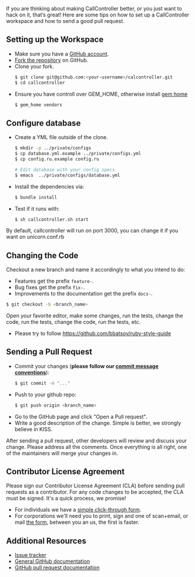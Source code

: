 If you are thinking about making CallController better, or you just want to hack on it, that’s great!
Here are some tips on how to set up a CallController workspace and how to send a good pull request.

## Setting up the Workspace

* Make sure you have a [GitHub account](https://github.com/signup/free).
* [Fork the repository] on GitHub.
* Clone your fork.
  ```bash
  $ git clone git@github.com:<your-username>/calcontroller.git
  $ cd callcontroller
  ```
* Ensure you have controll over GEM_HOME, otherwise install [gem home](https://github.com/postmodern/gem_home)
  ```bash
  $ gem_home vendors
  ```

## Configure database
- Create a YML file outside of the clone.
  ```bash
  $ mkdir -p ../private/configs
  $ cp database.yml.example ../private/configs.yml
  $ cp config.ru.example config.ru

  # Edit database with your config specs
  $ emacs  ../private/configs/database.yml
  ```

- Install the dependencies via:
  ```bash
  $ bundle install
  ```

- Test if it runs with:
  ```bash
  $ sh callcontroller.sh start
  ```

By default, callcontroller will run on port 3000, you can change it if you want on unicorn.conf.rb

## Changing the Code
Checkout a new branch and name it accordingly to what you intend to do:
- Features get the prefix `feature-`.
- Bug fixes get the prefix `fix-`.
- Improvements to the documentation get the prefix `docs-`.
```bash
$ git checkout -b <branch_name>
```

Open your favorite editor, make some changes, run the tests, change the code, run the tests,
change the code, run the tests, etc.

- Please try to follow https://github.com/bbatsov/ruby-style-guide


## Sending a Pull Request

- Commit your changes (**please follow our [commit message conventions]**):
  ```bash
  $ git commit -m "..."
  ```
- Push to your github repo:
  ```bash
  $ git push origin <branch_name>
  ```
- Go to the GitHub page and click "Open a Pull request".
- Write a good description of the change. Simple is better, we strongly believe in KISS.

After sending a pull request, other developers will review and discuss your change.
Please address all the comments. Once everything is all right, one of the maintainers will merge
your changes in.


## Contributor License Agreement
Please sign our Contributor License Agreement (CLA) before sending pull requests as a contributor.
For any code changes to be accepted, the CLA must be signed. It's a quick process, we promise!
- For individuals we have a [simple click-through form].
- For corporations we'll need you to print, sign and one of scan+email, or mail [the form], between you an us, the first is faster.

## Additional Resources

- [Issue tracker](https://github.com/justdevzero/callcontroller/issues)
- [General GitHub documentation](http://help.github.com/)
- [GitHub pull request documentation](http://help.github.com/send-pull-requests/)

[commit message conventions]: git-commit-msg.md
[simple click-through form]: http://lsys.net/legal/contributor-license-agreement
[the form]: http://lsys.net/legal/corporate-contributor-license-agreement
[Fork the repository]: https://github.com/justdevzero/callcontroller/fork
